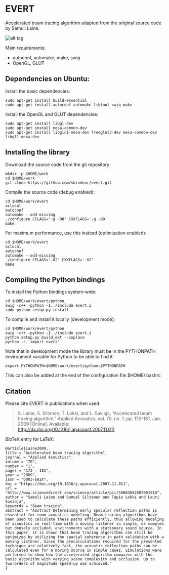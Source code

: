 
# EVERT

Accelerated beam tracing algorithm adapted from the original source code by Samuli Laine.

![alt tag](https://github.com/sbrodeur/evert/raw/master/doc/images/evert.jpg)

Main requirements:
- autoconf, automake, make, swig
- OpenGL, GLUT

## Dependencies on Ubuntu:

Install the basic dependencies:
```
sudo apt-get install build-essential
sudo apt-get install autoconf automake libtool swig make
```

Install the OpenGL and GLUT dependencies:
```
sudo apt-get install libgl-dev
sudo apt-get install mesa-common-dev
sudo apt-get install libglu1-mesa-dev freeglut3-dev mesa-common-dev libgl1-mesa-dev
```

## Installing the library

Download the source code from the git repository:
```
mkdir -p $HOME/work
cd $HOME/work
git clone https://github.com/sbrodeur/evert.git
```

Compile the source code (debug enabled):
```
cd $HOME/work/evert
aclocal
autoconf
automake --add-missing
./configure CFLAGS='-g -O0' CXXFLAGS='-g -O0'
make
```

For maximum performance, use this instead (optimization enabled):
```
cd $HOME/work/evert
aclocal
autoconf
automake --add-missing
./configure CFLAGS='-O2' CXXFLAGS='-O2'
make
```

## Compiling the Python bindings

To install the Python bindings system-wide:
```
cd $HOME/work/evert/python
swig -c++ -python -I../include evert.i
sudo python setup.py install
```

To compile and install it locally (development mode):
```
cd $HOME/work/evert/python
swig -c++ -python -I../include evert.i
python setup.py build_ext --inplace
python -c 'import evert'
```

Note that in development mode the library must be in the PYTHONPATH environment variable for Python to be able to find it:
```
export PYTHONPATH=$HOME/work/evert/python:$PYTHONPATH
```
This can also be added at the end of the configuration file $HOME/.bashrc

## Citation

Please cite EVERT in publications when used:
> S. Laine, S. Siltanen, T. Lokki, and L. Savioja, “Accelerated beam tracing algorithm,” Applied Acoustics, vol. 70, no. 1, pp. 172–181, Jan. 2009 [Online]. Available: http://dx.doi.org/10.1016/j.apacoust.2007.11.011

BibTeX entry for LaTeX:
```
@article{Laine2009,
title = "Accelerated beam tracing algorithm",
journal = "Applied Acoustics",
volume = "70",
number = "1",
pages = "172 - 181",
year = "2009",
issn = "0003-682X",
doi = "https://doi.org/10.1016/j.apacoust.2007.11.011",
url = "http://www.sciencedirect.com/science/article/pii/S0003682X07001910",
author = "Samuli Laine and Samuel Siltanen and Tapio Lokki and Lauri Savioja",
keywords = "Beam tracing",
abstract = "Abstract Determining early specular reflection paths is essential for room acoustics modeling. Beam tracing algorithms have been used to calculate these paths efficiently, thus allowing modeling of acoustics in real-time with a moving listener in simple, or complex but densely occluded, environments with a stationary sound source. In this paper, it is shown that beam tracing algorithms can still be optimized by utilizing the spatial coherence in path validation with a moving listener. Since the precalculations required for the presented technique are relatively fast, the acoustic reflection paths can be calculated even for a moving source in simple cases. Simulations were performed to show how the accelerated algorithm compares with the basic algorithm with varying scene complexity and occlusion. Up to two-orders of magnitude speed-up was achieved."
}
```